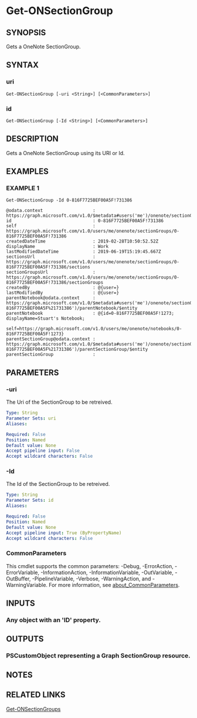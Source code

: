 # Get-ONSectionGroup

## SYNOPSIS
Gets a OneNote SectionGroup.

## SYNTAX

### uri
```
Get-ONSectionGroup [-uri <String>] [<CommonParameters>]
```

### id
```
Get-ONSectionGroup [-Id <String>] [<CommonParameters>]
```

## DESCRIPTION
Gets a OneNote SectionGroup using its URI or Id.

## EXAMPLES

### EXAMPLE 1
```
Get-ONSectionGroup -Id 0-816F7725BEF00A5F!731386

@odata.context                   : https://graph.microsoft.com/v1.0/$metadata#users('me')/onenote/sectionGroups/$entity
id                               : 0-816F7725BEF00A5F!731386
self                             : https://graph.microsoft.com/v1.0/users/me/onenote/sectionGroups/0-816F7725BEF00A5F!731386
createdDateTime                  : 2019-02-28T10:50:52.52Z
displayName                      : Work
lastModifiedDateTime             : 2019-06-19T15:19:45.667Z
sectionsUrl                      : https://graph.microsoft.com/v1.0/users/me/onenote/sectionGroups/0-816F7725BEF00A5F!731386/sections
sectionGroupsUrl                 : https://graph.microsoft.com/v1.0/users/me/onenote/sectionGroups/0-816F7725BEF00A5F!731386/sectionGroups
createdBy                        : @{user=}
lastModifiedBy                   : @{user=}
parentNotebook@odata.context     : https://graph.microsoft.com/v1.0/$metadata#users('me')/onenote/sectionGroups('0-816F7725BEF00A5F%21731386')/parentNotebook/$entity
parentNotebook                   : @{id=0-816F7725BEF00A5F!1273; displayName=Stuart's Notebook;
                                   self=https://graph.microsoft.com/v1.0/users/me/onenote/notebooks/0-816F7725BEF00A5F!1273}
parentSectionGroup@odata.context : https://graph.microsoft.com/v1.0/$metadata#users('me')/onenote/sectionGroups('0-816F7725BEF00A5F%21731386')/parentSectionGroup/$entity
parentSectionGroup               :
```
## PARAMETERS

### -uri
The Uri of the SectionGroup to be retreived.

```yaml
Type: String
Parameter Sets: uri
Aliases:

Required: False
Position: Named
Default value: None
Accept pipeline input: False
Accept wildcard characters: False
```

### -Id
The Id of the SectionGroup to be retreived.

```yaml
Type: String
Parameter Sets: id
Aliases:

Required: False
Position: Named
Default value: None
Accept pipeline input: True (ByPropertyName)
Accept wildcard characters: False
```

### CommonParameters
This cmdlet supports the common parameters: -Debug, -ErrorAction, -ErrorVariable, -InformationAction, -InformationVariable, -OutVariable, -OutBuffer, -PipelineVariable, -Verbose, -WarningAction, and -WarningVariable. For more information, see [about_CommonParameters](http://go.microsoft.com/fwlink/?LinkID=113216).

## INPUTS

### Any object with an 'ID' property.
## OUTPUTS

### PSCustomObject representing a Graph SectionGroup resource.
## NOTES

## RELATED LINKS

[Get-ONSectionGroups]()

